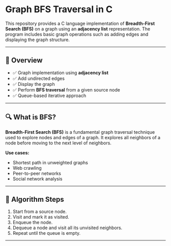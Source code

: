 # Graph BFS Traversal in C

This repository provides a C language implementation of **Breadth-First Search (BFS)** on a graph using an **adjacency list** representation. The program includes basic graph operations such as adding edges and displaying the graph structure.

---

## 📌 Overview

- ✅ Graph implementation using **adjacency list**
- ✅ Add undirected edges
- ✅ Display the graph
- ✅ Perform **BFS traversal** from a given source node
- ✅ Queue-based iterative approach

---

## 🔍 What is BFS?

**Breadth-First Search (BFS)** is a fundamental graph traversal technique used to explore nodes and edges of a graph. It explores all neighbors of a node before moving to the next level of neighbors.

**Use cases:**
- Shortest path in unweighted graphs
- Web crawling
- Peer-to-peer networks
- Social network analysis

---

## 🧠 Algorithm Steps

1. Start from a source node.
2. Visit and mark it as visited.
3. Enqueue the node.
4. Dequeue a node and visit all its unvisited neighbors.
5. Repeat until the queue is empty.

---

